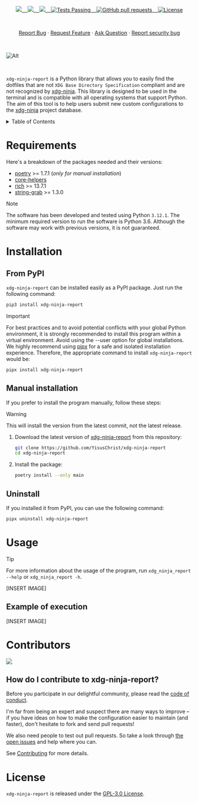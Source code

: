 <p align="center">
    <a href="https://github.com/YisusChrist/xdg-ninja-report/issues">
        <img src="https://img.shields.io/github/issues/YisusChrist/xdg-ninja-report?color=171b20&label=Issues%20%20&logo=gnubash&labelColor=e05f65&logoColor=ffffff">&nbsp;&nbsp;&nbsp;
    </a>
    <a href="https://github.com/YisusChrist/xdg-ninja-report/forks">
        <img src="https://img.shields.io/github/forks/YisusChrist/xdg-ninja-report?color=171b20&label=Forks%20%20&logo=git&labelColor=f1cf8a&logoColor=ffffff">&nbsp;&nbsp;&nbsp;
    </a>
    <a href="https://github.com/YisusChrist/xdg-ninja-report/stargazers">
        <img src="https://img.shields.io/github/stars/YisusChrist/xdg-ninja-report?color=171b20&label=Stargazers&logo=octicon-star&labelColor=70a5eb">&nbsp;&nbsp;&nbsp;
    </a>
    <a href="https://github.com/YisusChrist/xdg-ninja-report/actions">
        <img alt="Tests Passing" src="https://github.com/YisusChrist/xdg-ninja-report/actions/workflows/github-code-scanning/codeql/badge.svg">&nbsp;&nbsp;&nbsp;
    </a>
    <a href="https://github.com/YisusChrist/xdg-ninja-report/pulls">
        <img alt="GitHub pull requests" src="https://img.shields.io/github/issues-pr/YisusChrist/xdg-ninja-report?color=0088ff">&nbsp;&nbsp;&nbsp;
    </a>
    <a href="https://opensource.org/license/gpl-2-0/">
        <img alt="License" src="https://img.shields.io/github/license/YisusChrist/xdg-ninja-report?color=0088ff">
    </a>
</p>

<br>

<p align="center">
    <a href="https://github.com/YisusChrist/xdg-ninja-report/issues/new?assignees=YisusChrist&labels=bug&projects=&template=bug_report.yml">Report Bug</a>
    ·
    <a href="https://github.com/YisusChrist/xdg-ninja-report/issues/new?assignees=YisusChrist&labels=feature&projects=&template=feature_request.yml">Request Feature</a>
    ·
    <a href="https://github.com/YisusChrist/xdg-ninja-report/issues/new?assignees=YisusChrist&labels=question&projects=&template=question.yml">Ask Question</a>
    ·
    <a href="https://github.com/YisusChrist/xdg-ninja-report/security/policy#reporting-a-vulnerability">Report security bug</a>
</p>

<br>

![Alt](https://repobeats.axiom.co/api/embed/c112f5dae70d838ec44c2f28807f54075afb16f4.svg "Repobeats analytics image")

<br>

`xdg-ninja-report` is a Python library that allows you to easily find the dotfiles that are not `XDG Base Directory Specification` compliant and are not recognized by [xdg-ninja](https://github.com/b3nj5m1n/xdg-ninja). This library is designed to be used in the terminal and is compatible with all operating systems that support Python. The aim of this tool is to help users submit new custom configurations to the [xdg-ninja](https://github.com/b3nj5m1n/xdg-ninja) project database.

<details>
<summary>Table of Contents</summary>

- [Requirements](#requirements)
- [Installation](#installation)
  - [From PyPI](#from-pypi)
  - [Manual installation](#manual-installation)
  - [Uninstall](#uninstall)
- [Usage](#usage)
  - [Example of execution](#example-of-execution)
- [Contributors](#contributors)
  - [How do I contribute to xdg-ninja-report?](#how-do-i-contribute-to-xdg-ninja-report)
- [License](#license)

</details>

# Requirements

Here's a breakdown of the packages needed and their versions:

- [poetry](https://pypi.org/project/poetry) >= 1.7.1 (_only for manual installation_)
- [core-helpers](https://github.com/YisusChrist/core_helpers)
- [rich](https://pypi.org/project/rich) >= 13.7.1
- [string-grab](https://pypi.org/project/string-grab) >= 1.3.0

> [!NOTE]
> The software has been developed and tested using Python `3.12.1`. The minimum required version to run the software is Python 3.6. Although the software may work with previous versions, it is not guaranteed.

# Installation

## From PyPI

`xdg-ninja-report` can be installed easily as a PyPI package. Just run the following command:

```bash
pip3 install xdg-ninja-report
```

> [!IMPORTANT]
> For best practices and to avoid potential conflicts with your global Python environment, it is strongly recommended to install this program within a virtual environment. Avoid using the --user option for global installations. We highly recommend using [pipx](https://pypi.org/project/pipx) for a safe and isolated installation experience. Therefore, the appropriate command to install `xdg-ninja-report` would be:
>
> ```bash
> pipx install xdg-ninja-report
> ```

## Manual installation

If you prefer to install the program manually, follow these steps:

> [!WARNING]
> This will install the version from the latest commit, not the latest release.

1. Download the latest version of [xdg-ninja-report](https://github.com/YisusChrist/xdg-ninja-report) from this repository:

   ```sh
   git clone https://github.com/YisusChrist/xdg-ninja-report
   cd xdg-ninja-report
   ```

2. Install the package:

   ```sh
   poetry install --only main
   ```

## Uninstall

If you installed it from PyPI, you can use the following command:

```bash
pipx uninstall xdg-ninja-report
```

# Usage

> [!TIP]
> For more information about the usage of the program, run `xdg_ninja_report --help` or `xdg_ninja_report -h`.

[INSERT IMAGE]

## Example of execution

[INSERT IMAGE]

# Contributors

<a href="https://github.com/YisusChrist/xdg-ninja-report/graphs/contributors"><img src="https://contrib.rocks/image?repo=YisusChrist/xdg-ninja-report" /></a>

## How do I contribute to xdg-ninja-report?

Before you participate in our delightful community, please read the [code of conduct](https://github.com/YisusChrist/.github/blob/main/CODE_OF_CONDUCT.md).

I'm far from being an expert and suspect there are many ways to improve – if you have ideas on how to make the configuration easier to maintain (and faster), don't hesitate to fork and send pull requests!

We also need people to test out pull requests. So take a look through [the open issues](https://github.com/YisusChrist/xdg-ninja-report/issues) and help where you can.

See [Contributing](https://github.com/YisusChrist/.github/blob/main/CONTRIBUTING.md) for more details.

# License

`xdg-ninja-report` is released under the [GPL-3.0 License](https://opensource.org/license/gpl-3-0).
